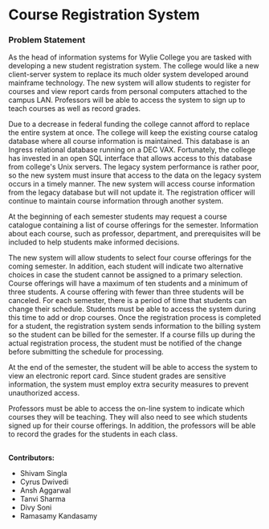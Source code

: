 # Course Registration System

### Problem Statement

As the head of information systems for Wylie College you are tasked with developing a new student registration system. The college would like a new client-server system to replace its much older system developed around mainframe technology. The new system will allow students to register for courses and view report cards from personal computers attached to the campus LAN. Professors will be able to access the system to sign up to teach courses as well as record grades. 

Due to a decrease in federal funding the college cannot afford to replace the entire system at once. The college will keep the existing course catalog database where all course information is maintained. This database is an Ingress relational database running on a DEC VAX. Fortunately, the college has invested in an open SQL interface that allows access to this database from college's Unix servers. The legacy system performance is rather poor, so the new system must insure that access to the data on the legacy system occurs in a timely manner. The new system will access course information from the legacy database but will not update it. The registration officer will continue to maintain course information through another system.

At the beginning of each semester students may request a course catalogue containing a list of course offerings for the semester. Information about each course, such as professor, department, and prerequisites will be included to help students make informed decisions.

The new system will allow students to select four course offerings for the coming semester. In addition, each student will indicate two alternative choices in case the student cannot be assigned to a primary selection. Course offerings will have a maximum of ten students and a minimum of three students. A course offering with fewer than three students will be canceled. For each semester, there is a period of time that students can change their schedule. Students must be able to access the system during this time to add or drop courses. Once the registration process is completed for a student, the registration system sends information to the billing system so the student can be billed for the semester. If a course fills up during the actual registration process, the student must be notified of the change before submitting the schedule for processing.

At the end of the semester, the student will be able to access the system to view an electronic report card. Since student grades are sensitive information, the system must employ extra security measures to prevent unauthorized access.

Professors must be able to access the on-line system to indicate which courses they will be teaching. They will also need to see which students signed up for their course offerings. In addition, the professors will be able to record the grades for the students in each class.

<h2></h2>

<b>Contributors:</b>
- Shivam Singla
- Cyrus Dwivedi
- Ansh Aggarwal
- Tanvi Sharma
- Divy Soni
- Ramasamy Kandasamy

